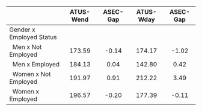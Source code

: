
|                      |    ATUS-Wend |     ASEC-Gap |    ATUS-Wday |     ASEC-Gap |
| -------------------- | :----------: | :----------: | :----------: | :----------: |
| Gender x Employed Status |              |              |              |              |
| &nbsp;&nbsp;Men x Not Employed |       173.59 |        -0.14 |       174.17 |        -1.02 |
| &nbsp;&nbsp;Men x Employed |       184.13 |         0.04 |       142.80 |         0.42 |
| &nbsp;&nbsp;Women x Not Employed |       191.97 |         0.91 |       212.22 |         3.49 |
| &nbsp;&nbsp;Women x Employed |       196.57 |        -0.20 |       177.39 |        -0.11 |

